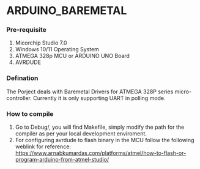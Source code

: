 # ARDUINO_BAREMETAL
### Pre-requisite
1. Micorchip Studio 7.0
2. Windows 10/11 Operating System
3. ATMEGA 328p MCU or ARDUINO UNO Board
4. AVRDUDE

### Defination
The Porject deals with Baremetal Drivers for ATMEGA 328P series micro-controller. Currently it is only supporting UART in polling mode.

### How to compile
1. Go to Debug/, you will find Makefile, simply modify the path for the compiler as per your local development enviroment.
2. For configuring avrdude to flash binary in the MCU follow the following weblink for reference:
https://www.arnabkumardas.com/platforms/atmel/how-to-flash-or-program-arduino-from-atmel-studio/   
